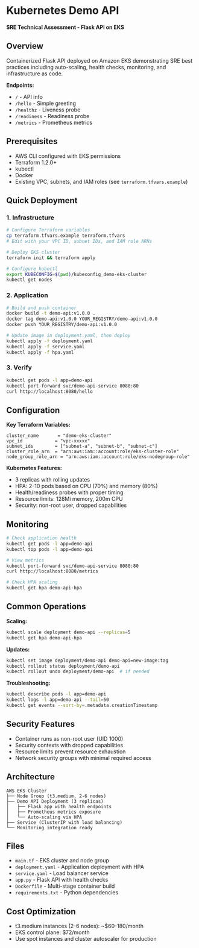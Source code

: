 # Kubernetes Demo API
**SRE Technical Assessment - Flask API on EKS**

## Overview
Containerized Flask API deployed on Amazon EKS demonstrating SRE best practices including auto-scaling, health checks, monitoring, and infrastructure as code.

**Endpoints:**
- `/` - API info
- `/hello` - Simple greeting  
- `/healthz` - Liveness probe
- `/readiness` - Readiness probe
- `/metrics` - Prometheus metrics

## Prerequisites
- AWS CLI configured with EKS permissions
- Terraform 1.2.0+
- kubectl
- Docker
- Existing VPC, subnets, and IAM roles (see `terraform.tfvars.example`)

## Quick Deployment

### 1. Infrastructure
```bash
# Configure Terraform variables
cp terraform.tfvars.example terraform.tfvars
# Edit with your VPC ID, subnet IDs, and IAM role ARNs

# Deploy EKS cluster
terraform init && terraform apply

# Configure kubectl
export KUBECONFIG=$(pwd)/kubeconfig_demo-eks-cluster
kubectl get nodes
```

### 2. Application
```bash
# Build and push container
docker build -t demo-api:v1.0.0 .
docker tag demo-api:v1.0.0 YOUR_REGISTRY/demo-api:v1.0.0
docker push YOUR_REGISTRY/demo-api:v1.0.0

# Update image in deployment.yaml, then deploy
kubectl apply -f deployment.yaml
kubectl apply -f service.yaml  
kubectl apply -f hpa.yaml
```

### 3. Verify
```bash
kubectl get pods -l app=demo-api
kubectl port-forward svc/demo-api-service 8080:80
curl http://localhost:8080/hello
```

## Configuration

**Key Terraform Variables:**
```hcl
cluster_name       = "demo-eks-cluster"
vpc_id            = "vpc-xxxxx" 
subnet_ids        = ["subnet-a", "subnet-b", "subnet-c"]
cluster_role_arn  = "arn:aws:iam::account:role/eks-cluster-role"
node_group_role_arn = "arn:aws:iam::account:role/eks-nodegroup-role"
```

**Kubernetes Features:**
- 3 replicas with rolling updates
- HPA: 2-10 pods based on CPU (70%) and memory (80%)
- Health/readiness probes with proper timing
- Resource limits: 128Mi memory, 200m CPU
- Security: non-root user, dropped capabilities

## Monitoring
```bash
# Check application health
kubectl get pods -l app=demo-api
kubectl top pods -l app=demo-api

# View metrics
kubectl port-forward svc/demo-api-service 8080:80
curl http://localhost:8080/metrics

# Check HPA scaling
kubectl get hpa demo-api-hpa
```

## Common Operations

**Scaling:**
```bash
kubectl scale deployment demo-api --replicas=5
kubectl get hpa demo-api-hpa
```

**Updates:**
```bash
kubectl set image deployment/demo-api demo-api=new-image:tag
kubectl rollout status deployment/demo-api
kubectl rollout undo deployment/demo-api  # if needed
```

**Troubleshooting:**
```bash
kubectl describe pods -l app=demo-api
kubectl logs -l app=demo-api --tail=50
kubectl get events --sort-by=.metadata.creationTimestamp
```

## Security Features
- Container runs as non-root user (UID 1000)
- Security contexts with dropped capabilities
- Resource limits prevent resource exhaustion
- Network security groups with minimal required access

## Architecture
```
AWS EKS Cluster
├── Node Group (t3.medium, 2-6 nodes)
├── Demo API Deployment (3 replicas)
│   ├── Flask app with health endpoints
│   ├── Prometheus metrics exposure
│   └── Auto-scaling via HPA
├── Service (ClusterIP with load balancing)
└── Monitoring integration ready
```

## Files
- `main.tf` - EKS cluster and node group
- `deployment.yaml` - Application deployment with HPA
- `service.yaml` - Load balancer service  
- `app.py` - Flask API with health checks
- `Dockerfile` - Multi-stage container build
- `requirements.txt` - Python dependencies

## Cost Optimization
- t3.medium instances (2-6 nodes): ~$60-180/month
- EKS control plane: $72/month
- Use spot instances and cluster autoscaler for production

